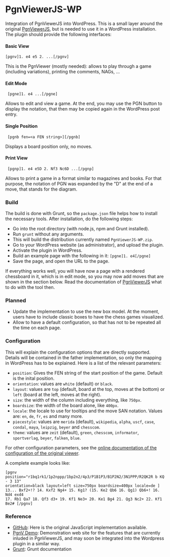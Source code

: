 PgnViewerJS-WP
==============

Integration of PgnViewerJS into WordPress. This is a small layer around the original [PgnViewerJS](https://github.com/mliebelt/PgnViewerJS), but is needed to use it in a WordPress installation. The plugin should provide the following interfaces:

#### Basic View ####

    [pgnv]1. e4 e5 2. ...[/pgnv]
     
This is the PgnViewer (mostly needed): allows to play through a game (including variations),
     printing the comments, NAGs, ...
     
#### Edit Mode ####     

     [pgne]1. e4 ...[/pgne]
     
Allows to edit and view a game. At the end, you may use the PGN button to display the notation,
     that then may be copied again in the WordPress post entry.
     
#### Single Position ####

     [pgnb fen=<a FEN string>][/pgnb]

Displays a board position only, no moves.
     

#### Print View ####

     [pgnp]1. e4 e5D 2. Nf3 Nc6D ...[/pgnp]
     
Allows to print a game in a format similar to magazines and books. For that purpose, the notation
     of PGN was expanded by the "D" at the end of a move, that stands for the diagram.

### Build ###

The build is done with Grunt, so the `package.json` file helps how to install the necessary tools. After installation, do the following steps:

* Go into the root directory (with node.js, npm and Grunt installed).
* Run `grunt` without any arguments.
* This will build the distribution currently named `PgnViewerJS-WP.zip`.
* Go to your WordPress website (as administrator), and upload the plugin.
* Activate the plugin in WordPress.
* Build an example page with the following in it: `[pgne]1. e4[/pgne]`
* Save the page, and open the URL to the page.

If everything works well, you will have now a page with a rendered chessboard in it, which is in edit mode, so you may now add moves that are shown in the section below. Read the documentation of [PgnViewerJS](http://mliebelt.github.io/PgnViewerJS/docu/index.html) what to do with the tool then.

### Planned ###

* Update the implementation to use the new box model. At the moment, users have to include classic boxes to have the chess games visualized.
* Allow to have a default configuration, so that has not to be repeated all the time on each page.

### Configuration ###

This will explain the configuration options that are directly supported. Details will be contained in the father implementation, so only the mapping in WordPress has to be explained. Here is a list of the relevant parameters:

* `position`: Gives the FEN string of the start position of the game. Default is the inital position.
* `orientation`: values are `white` (default) or `black`.
* `layout`: values are `top` (default, board at the top, moves at the bottom) or `left` (board at the left, moves at the right).
* `size`: the width of the column including everything, like `750px`.
* `boardsize`: the width of the board alone, like `400px`.
* `locale`: the locale to use for tooltips and the move SAN notation. Values are: `en`, `de`, `fr`, `es` and many more.
* `piecestyle`: values are `merida` (default), `wikipedia`, `alpha`, `uscf`, `case`, `condal`, `maya`, `leipzig`, `beyer` and `chesscom`.
* `theme`: values are `zeit` (default), `green`, `chesscom`, `informator`, `sportverlag`, `beyer`, `falken`, `blue`.

For other configuration parameters, see the [online documentation of the configuration of the original viewer](https://mliebelt.github.io/PgnViewerJS/docu.html).

A complete example looks like:

    [pgnv position="r1bq1rk1/1p2nppp/1bp2n2/4p3/P1B1P3/B1P2N2/3N1PPP/R2QK2R b KQ - 3 13" 
    orientation=black layout=left size=750px boardsize=400px locale=de ] 
    13... Bxf2+!? 14. Kxf2 Ng4+ 15. Kg1? (15. Ke2 Qb6 16. Qg1) Qb6+! 16. Nd4 exd4 
    17. Rb1 Qa7 18. Qf3 d3+ 19. Kf1 Ne3+ 20. Ke1 Bg4 21. Qg3 Nc2+ 22. Kf1 Be2# [/pgnv]

### Reference ###

* [GitHub](https://github.com/mliebelt/PgnViewerJS): Here is the original JavaScript implementation available.
* [PgnV Demo](https://mliebelt.github.io/PgnViewerJS/examples.html#1000): Demonstration web site for the features that are currently inluded in PgnViewerJS, and may soon be integrated into the Wordpress plugin in a similar way.
* [Grunt](https://gruntjs.com/getting-started): Grunt documentation
